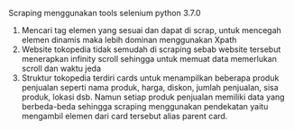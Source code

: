 Scraping menggunakan tools selenium python 3.7.0
1. Mencari tag elemen yang sesuai dan dapat di scrap, untuk mencegah elemen dinamis maka lebih dominan menggunakan Xpath
2. Website tokopedia tidak semudah di scraping sebab website tersebut menerapkan infinity scroll sehingga untuk memuat data memerlukan scroll dan waktu jeda
3. Struktur tokopedia terdiri cards untuk menampilkan beberapa produk penjualan seperti nama produk, harga, diskon, jumlah penjualan, sisa produk, lokasi dsb. Namun setiap produk penjualan memiliki data yang berbeda-beda sehingga scraping menggunakan pendekatan yaitu mengambil elemen dari card tersebut alias parent card. 